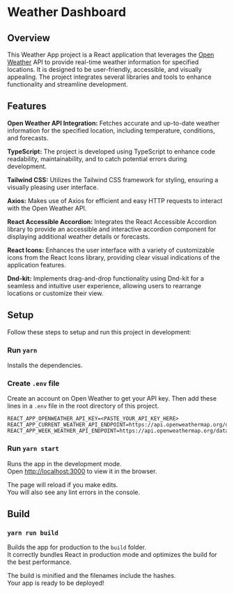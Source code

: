 # Weather Dashboard

## Overview

This Weather App project is a React application that leverages the [Open Weather](https://openweathermap.org/) API to provide real-time weather information for specified locations. It is designed to be user-friendly, accessible, and visually appealing. The project integrates several libraries and tools to enhance functionality and streamline development.

## Features

**Open Weather API Integration:** Fetches accurate and up-to-date weather information for the specified location, including temperature, conditions, and forecasts.

**TypeScript:** The project is developed using TypeScript to enhance code readability, maintainability, and to catch potential errors during development.

**Tailwind CSS:** Utilizes the Tailwind CSS framework for styling, ensuring a visually pleasing user interface.

**Axios:** Makes use of Axios for efficient and easy HTTP requests to interact with the Open Weather API.

**React Accessible Accordion:** Integrates the React Accessible Accordion library to provide an accessible and interactive accordion component for displaying additional weather details or forecasts.

**React Icons:** Enhances the user interface with a variety of customizable icons from the React Icons library, providing clear visual indications of the application features.

**Dnd-kit:** Implements drag-and-drop functionality using Dnd-kit for a seamless and intuitive user experience, allowing users to rearrange locations or customize their view.

## Setup

Follow these steps to setup and run this project in development:

### Run `yarn`

Installs the dependencies.

### Create `.env` file

Create an account on Open Weather to get your API key.
Then add these lines in a `.env` file in the root directory of this project.
```
REACT_APP_OPENWEATHER_API_KEY=<PASTE_YOUR_API_KEY_HERE>
REACT_APP_CURRENT_WEATHER_API_ENDPOINT=https://api.openweathermap.org/data/2.5/weather
REACT_APP_WEEK_WEATHER_API_ENDPOINT=https://api.openweathermap.org/data/2.5/forecast
```
 
### Run `yarn start`
Runs the app in the development mode.\
Open [http://localhost:3000](http://localhost:3000) to view it in the browser.

The page will reload if you make edits.\
You will also see any lint errors in the console.

## Build

### `yarn run build`

Builds the app for production to the `build` folder.\
It correctly bundles React in production mode and optimizes the build for the best performance.

The build is minified and the filenames include the hashes.\
Your app is ready to be deployed!
